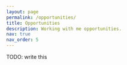 ```yaml
---
layout: page
permalink: /opportunities/
title: Opportunities
description: Working with me opportunities.
nav: true
nav_order: 5
---
```

TODO: write this